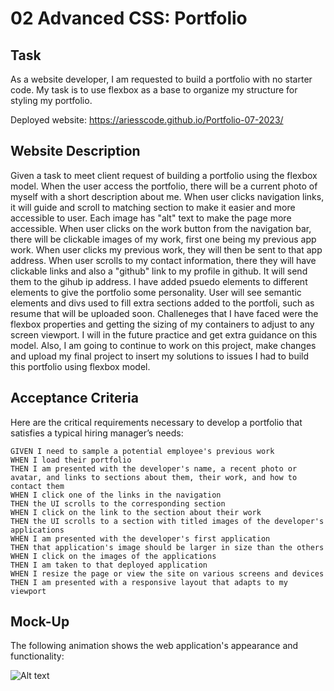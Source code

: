 # 02 Advanced CSS: Portfolio

## Task
As a website developer,
I am requested to build a portfolio with no starter code. My task is to use flexbox as a base to organize my structure for styling my portfolio.

Deployed website: https://ariesscode.github.io/Portfolio-07-2023/


## Website Description

Given a task to meet client request of building a portfolio using the flexbox model.
When the user access the  portfolio, there will be a current photo of myself with a short description about me.
When user clicks navigation links, it will guide and scroll to matching section to make it easier and more accessible to user.
Each image has "alt" text to make the page more accessible.
When user clicks on  the work button from the navigation bar, 
there will be clickable images of my work, first one being my previous app work. 
When user clicks my previous work, they will then be sent to that app address. 
When user scrolls to my contact information, there they will have clickable links and also
a "github" link to my profile in github. It will send them to the gihub ip address.
I have added psuedo elements to different elements to give the portfolio some personality.
User will see semantic elements and divs used to fill extra sections added to the portfoli, such as resume that will be uploaded soon. Challeneges that I have faced were the flexbox properties and getting the sizing of my containers to adjust to any screen viewport. I will in the future practice and get extra guidance on this model. Also, I am going to continue to work on this project, make changes and upload my final project to insert my solutions to issues I had to build this portfolio using flexbox model.



## Acceptance Criteria

Here are the critical requirements necessary to develop a portfolio that satisfies a typical hiring manager’s needs:

```
GIVEN I need to sample a potential employee's previous work
WHEN I load their portfolio
THEN I am presented with the developer's name, a recent photo or avatar, and links to sections about them, their work, and how to contact them
WHEN I click one of the links in the navigation
THEN the UI scrolls to the corresponding section
WHEN I click on the link to the section about their work
THEN the UI scrolls to a section with titled images of the developer's applications
WHEN I am presented with the developer's first application
THEN that application's image should be larger in size than the others
WHEN I click on the images of the applications
THEN I am taken to that deployed application
WHEN I resize the page or view the site on various screens and devices
THEN I am presented with a responsive layout that adapts to my viewport
```


## Mock-Up

The following animation shows the web application's appearance and functionality:


![Alt text](02-advanced-css-homework-demo.gif)

